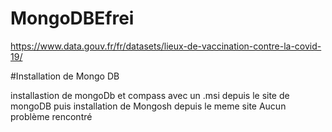 # MongoDBEfrei
https://www.data.gouv.fr/fr/datasets/lieux-de-vaccination-contre-la-covid-19/


#Installation de Mongo DB


installastion de mongoDb et compass avec un .msi depuis le site de mongoDB
puis installation de Mongosh depuis le meme site 
Aucun problème rencontré

